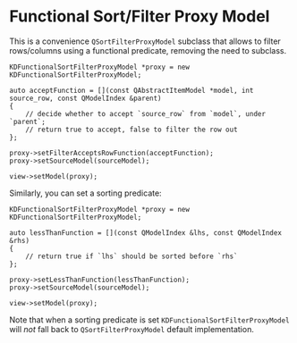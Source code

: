 # Functional Sort/Filter Proxy Model

This is a convenience `QSortFilterProxyModel` subclass that allows to filter rows/columns using a functional predicate, removing the need to subclass.

```
KDFunctionalSortFilterProxyModel *proxy = new KDFunctionalSortFilterProxyModel;

auto acceptFunction = [](const QAbstractItemModel *model, int source_row, const QModelIndex &parent)
{
    // decide whether to accept `source_row` from `model`, under `parent`;
    // return true to accept, false to filter the row out
};

proxy->setFilterAcceptsRowFunction(acceptFunction);
proxy->setSourceModel(sourceModel);

view->setModel(proxy);
```

Similarly, you can set a sorting predicate:

```
KDFunctionalSortFilterProxyModel *proxy = new KDFunctionalSortFilterProxyModel;

auto lessThanFunction = [](const QModelIndex &lhs, const QModelIndex &rhs)
{
    // return true if `lhs` should be sorted before `rhs`
};

proxy->setLessThanFunction(lessThanFunction);
proxy->setSourceModel(sourceModel);

view->setModel(proxy);
```

Note that when a sorting predicate is set `KDFunctionalSortFilterProxyModel` will *not* fall back to `QSortFilterProxyModel` default implementation.
